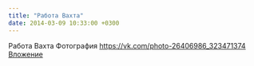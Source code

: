 ```yaml
---
title: "Работа Вахта"
date: 2014-03-09 10:33:00 +0300
---
```


Работа Вахта
Фотография
<a class="vk-attach" href="https://vk.com/photo-26406986_323471374">https://vk.com/photo-26406986_323471374</a>
<a class="vk-attach" href="https://vk.com/photo-26406986_323471374">Вложение</a>
